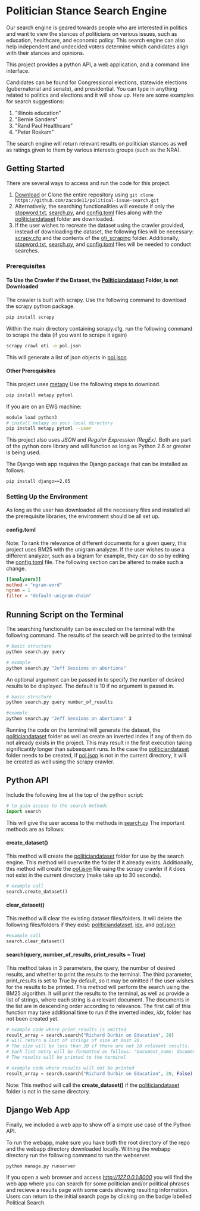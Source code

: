 # Politician Stance Search Engine
Our search engine is geared towards people who are interested in politics and want to view the stances of politicians on various issues, such as education, healthcare, and economic policy. This search engine can also help independent and undecided voters determine which candidates align with their stances and opinions.

This project provides a python API, a web application, and a command line interface.

Candidates can be found for Congressional elections, statewide elections (gubernatorial and senate), and presidential.
You can type in anything related to politics and elections and it will show up. Here are some examples for search suggestions:
1. "Illinois education"
2. "Bernie Sanders"
3. "Rand Paul Healthcare"
4. "Peter Roskam"

The search engine will return relevant results on politician stances as well as ratings given to them by various
interests groups (such as the NRA).

## Getting Started
There are several ways to access and run the code for this project.
1. [Download](https://github.com/zacode11/political-issue-search/archive/master.zip) or Clone the entire repository using `git clone https://github.com/zacode11/political-issue-search.git`
2. Alternatively, the searching functionalities will execute if only the [stopword.txt](https://github.com/zacode11/political-issue-search/blob/master/stopwords.txt), [search.py](https://github.com/zacode11/political-issue-search/blob/master/search.py), and [config.toml](https://github.com/zacode11/political-issue-search/blob/master/config.toml) files along with the [politiciandataset](https://github.com/zacode11/political-issue-search/blob/master/politiciandataset) folder are downloaded.
3. If the user wishes to recreate the dataset using the crawler provided, instead of downloading the dataset, the following files will be necessary: [scrapy.cfg](https://github.com/zacode11/political-issue-search/blob/master/scrapy.cfg) and the contents of the [oti_scraping](https://github.com/zacode11/political-issue-search/blob/master/oti_scraping) folder. Additionally, [stopword.txt](https://github.com/zacode11/political-issue-search/blob/master/stopwords.txt), [search.py](https://github.com/zacode11/political-issue-search/blob/master/search.py), and [config.toml](https://github.com/zacode11/political-issue-search/blob/master/config.toml) files will be needed to conduct searches.

### Prerequisites
#### To Use the Crawler if the Dataset, the  [Politiciandataset](https://github.com/zacode11/political-issue-search/blob/master/politiciandataset) Folder, is not Downloaded
The crawler is built with scrapy. Use the following command to download the scrapy python package.
```bash
pip install scrapy
```
Within the main directory containing scrapy.cfg, run the following command to scrape the data (if you want to scrape it again)
```bash
scrapy crawl oti -o pol.json
```
This will generate a list of json objects in [pol.json](https://github.com/zacode11/political-issue-search/blob/master/pol.json)
#### Other Prerequisites
This project uses [metapy](https://github.com/meta-toolkit/metapy) Use the following steps to download.
```bash
pip install metapy pytoml
```
If you are on an EWS machine:
```bash
module load python3
# install metapy on your local directory
pip install metapy pytoml --user
```
This project also uses *JSON* and *Regular Expression (RegEx)*. Both are part of the python core library and will function as long as Python 2.6 or greater is being used.

The Django web app requires the Django package that can be installed as follows.
```bash
pip install django==2.05
```

### Setting Up the Environment
As long as the user has downloaded all the necessary files and installed all the prerequisite libraries, the environment should be all set up.

#### config.toml
Note: To rank the relevance of different documents for a given query, this project uses BM25 with the unigram analyzer. If the user wishes to use a different analyzer, such as a bigram for example, they can do so by editing the [config.toml](https://github.com/zacode11/political-issue-search/blob/master/config.toml) file. The following section can be altered to make such a change.
```toml
[[analyzers]]
method = "ngram-word"
ngram = 1
filter = "default-unigram-chain"
```

## Running Script on the Terminal
The searching functionality can be executed on the terminal with the following command. The results of the search will be printed to the terminal
```bash
# basic structure
python search.py query

# example
python search.py "Jeff Sessions on abortions"
```
An optional argument can be passed in to specify the number of desired results to be displayed. The default is 10 if no argument is passed in.
```bash
# basic structure
python search.py query number_of_results

#example
python search.py "Jeff Sessions on abortions" 3
```

Running the code on the terminal will generate the dataset, the [politiciandataset](https://github.com/zacode11/political-issue-search/blob/master/politiciandataset) folder as well as create an inverted index if any of them do not already exists in the project. This may result in the first execution taking significantly longer than subsequent runs. In the case the [politiciandataset](https://github.com/zacode11/political-issue-search/blob/master/politiciandataset) folder needs to be created, if [pol.json](https://github.com/zacode11/political-issue-search/blob/master/pol.json) is not in the current directory, it will be created as well using the scrapy crawler.       



## Python API
Include the following line at the top of the python script:
```python
# to gain access to the search methods
import search
```
This will give the user access to the methods in [search.py](https://github.com/zacode11/political-issue-search/blob/master/search.py)
The important methods are as follows:
#### create_dataset()
This method will create the [politiciandataset](https://github.com/zacode11/political-issue-search/blob/master/politiciandataset) folder for use by the search engine. This method will overwrite the folder if it already exists. Additionally, this method will create the [pol.json](https://github.com/zacode11/political-issue-search/blob/master/pol.json) file using the scrapy crawler  if it does not exist in the current directory (make take up to 30 seconds).
```python
# example call
search.create_dataset()
```

#### clear_dataset()
This method will clear the existing dataset files/folders. It will delete the following files/folders if they exist: [politiciandataset](https://github.com/zacode11/political-issue-search/blob/master/politiciandataset), [idx](https://github.com/zacode11/political-issue-search/blob/master/idx), and [pol.json](https://github.com/zacode11/political-issue-search/blob/master/pol.json)
```python
#example call
search.clear_dataset()
```


#### search(query, number_of_results, print_results = True)
This method takes in 3 parameters, the query, the number of desired results, and whether to print the results to the terminal. The third parameter, print_results is set to True by default, so it may be omitted if the user wishes for the results to be printed. This method will perform the search using the BM25 algorithm. It will print the results to the terminal, as well as provide a list of strings, where each string is a relevant document. The documents in the list are in descending order according to relevance. The first call of this function may take additional time to run if the inverted index, *idx*, folder has not been created yet.

```python
# example code where print_results is omitted
result_array = search.search("Richard Durbin on Education", 20)
# will return a list of strings of size at most 20.
# The size will be less than 20 if there are not 20 relevant results.
# Each list entry will be formatted as follows: "Document_name: document_content"
# The results will be printed to the terminal

# example code where results will not be printed
result_array = search.search("Richard Durbin on Education", 20, False)
```
Note: This method will call the **create_dataset()** if the [politiciandataset](https://github.com/zacode11/political-issue-search/blob/master/politiciandataset) folder is not in the same directory.

## Django Web App

Finally, we included a web app to show off a simple use case of the Python API.

To run the webapp, make sure you have both the root directory of the repo and the webapp directory downloaded locally. Withing the webapp directory run the following command to run the webserver.
```bash
python manage.py runserver
```
If you open a web browser and access *http://127.0.0.1:8000* you will find the web app where you can search for some politician and/or political phrases and recieve a results page with some cards showing resulting information. Users can return to the initial search page by clicking on the badge labelled Political Search.
